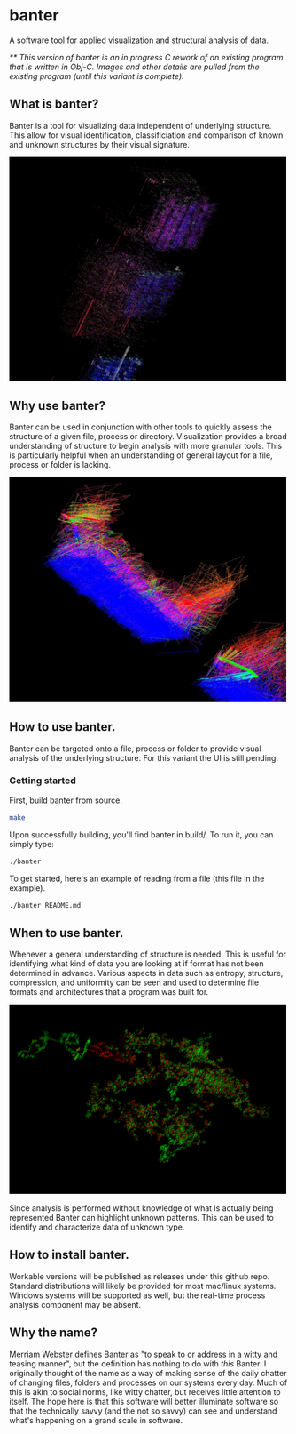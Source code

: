 # banter
A software tool for applied visualization and structural analysis of data.

_** This version of banter is an in progress C rework of an existing program that is written in Obj-C. Images and other details are pulled from the existing program (until this variant is complete)._

## What is banter?

Banter is a tool for visualizing data independent of underlying structure. This allow for visual identification, classificiation and comparison of known and unknown structures by their visual signature.

<img width="500" src="https://github.com/montymxb/banter/blob/master/images/s2.jpg"></img>

## Why use banter?

Banter can be used in conjunction with other tools to quickly assess the structure of a given file, process or directory. Visualization provides a broad understanding of structure to begin analysis with more granular tools. This is particularly helpful when an understanding of general layout for a file, process or folder is lacking.

<img width="500" src="https://github.com/montymxb/banter/blob/master/images/s1.jpg"></img>

## How to use banter.

Banter can be targeted onto a file, process or folder to provide visual analysis of the underlying structure. For this variant the UI is still pending.

### Getting started

First, build banter from source.

```bash
make
```

Upon successfully building, you'll find banter in build/. To run it, you can simply type:

```bash
./banter
```

To get started, here's an example of reading from a file (this file in the example).

```bash
./banter README.md
```

## When to use banter.

Whenever a general understanding of structure is needed. This is useful for identifying what kind of data you are looking at if format has not been determined in advance. Various aspects in data such as entropy, structure, compression, and uniformity can be seen and used to determine file formats and architectures that a program was built for.

<img width="500" src="https://github.com/montymxb/banter/blob/master/images/s3.png"></img>

Since analysis is performed without knowledge of what is actually being represented Banter can highlight unknown patterns. This can be used to identify and characterize data of unknown type.

## How to install banter.

Workable versions will be published as releases under this github repo. Standard distributions will likely be provided for most mac/linux systems. Windows systems will be supported as well, but the real-time process analysis component may be absent.

## Why the name?

[Merriam Webster](https://www.merriam-webster.com/dictionary/banter) defines Banter as "to speak to or address in a witty and teasing manner", but the definition has nothing to do with _this_ Banter. I originally thought of the name as a way of making sense of the daily chatter of changing files, folders and processes on our systems every day. Much of this is akin to social norms, like witty chatter, but receives little attention to itself. The hope here is that this software will better illuminate  software so that the technically savvy (and the not so savvy) can see and understand what's happening on a grand scale in software.
